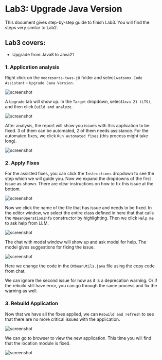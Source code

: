 # Lab3: Upgrade Java Version

This document gives step-by-step guide to finish Lab3. You will find the steps very similar to Lab2.

## Lab3 covers:

- Upgrade from Java8 to Java21


### 1. Application analysis

Right click on the `modresorts-twas-j8` folder and select `watsonx Code Assistant` - `Upgrade Java Version`.

![screenshot](../images/VSC_upgrade_java.png)

A `Upgrade` tab will show up. In the `Target` dropdown, select`Java 21 (LTS)`, and then click `Build and analyze`.

![screenshot](../images/VSC_upgrade_java_build_analysis.png)

After analysis, the report will show you issues with this application to be fixed. 3 of them can be automated, 2 of them needs assistance. For the automated fixes, we click `Run automated fixes` (this process might take long).

![screenshot](../images/VSC_upgrade_java_analysis_result.png)

### 2. Apply Fixes

For the assisted fixes, you can click the `Instructions` dropdown to see the step which we will guide you. Now we expand the dropdowns of the first issue as shown. There are clear instructions on how to fix this issue at the bottom.

![screenshot](../images/VSC_upgrade_java_assisted_fix.png)

Now we click the name of the file that has issue and needs to be fixed. In the editor window, we select the entire class defined in here that that calls the `MBeanOperationInfo` constructor by highlighting. Then we click `Help me` to ask help from LLM.

![screenshot](../images/VSC_upgrade_java_help_me.png)

The chat with model window will show up and ask model for help. The model gives suggestions for fixing the issue.

![screenshot](../images/VSC_upgrade_java_chat_suggestions.png)

Here we change the code in the `DMbeanUtils.java` file using the copy code from chat.

We can ignore the second issue for now as it is a deprecation warning. Or if the rebuild still have error, you can go through the same process and fix the warning as well.


### 3. Rebuild Application

Now that we have all the fixes applied, we can `Rebuild and refresh` to see that there are no more critical issues with the application.

![screenshot](../images/VSC_upgrade_java_rebuild.png)

We can go to browser to view the new application. This time you will find that the location module is fixed.

![screenshot](../images/VSC_upgrade_java_location_fixed.png)